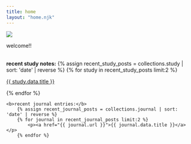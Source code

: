 ```yaml
---
title: home
layout: "home.njk"
---
```



<div class="index-text">

<img src="https://i.pinimg.com/736x/40/1c/54/401c541931fe54d99cdba80594123852.jpg">


welcome!!


<br>

<div style = "text-align:left;margin-bottom:40px;">
    <b>recent study notes:</b>
        {% assign recent_study_posts = collections.study | sort: 'date' | reverse %}
        {% for study in recent_study_posts limit:2 %}
            <p><a href="{{ study.url }}">{{ study.data.title }}</a></p>
        {% endfor %}


    <b>recent journal entries:</b>
        {% assign recent_journal_posts = collections.journal | sort: 'date' | reverse %}
        {% for journal in recent_journal_posts limit:2 %}
            <p><a href="{{ journal.url }}">{{ journal.data.title }}</a></p>
        {% endfor %}

</div>



<!-- TO DO:

- styling
- deploy to github
- setup with netlify
- setup with cms


-->


<!-- IDEAS:

- archive by month

-->



</div>
